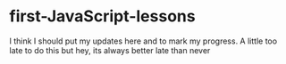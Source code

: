 # first-JavaScript-lessons

I think I should put my updates here and to mark my progress.
A little too late to do this but hey, its always better late than never